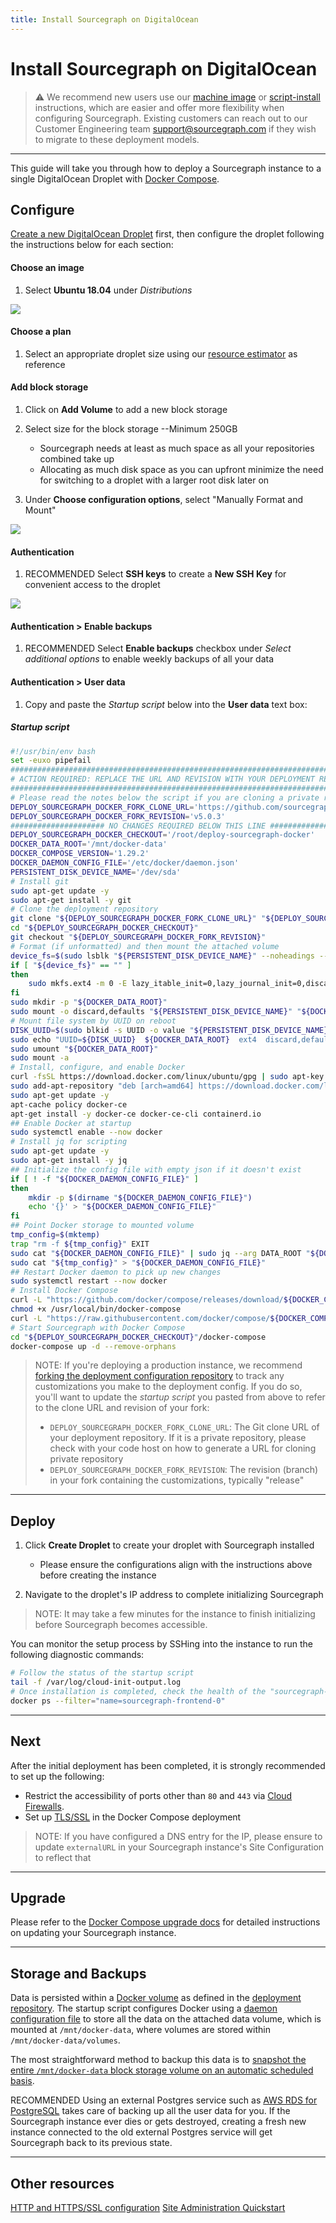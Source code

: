 ```yaml
---
title: Install Sourcegraph on DigitalOcean
---
```


# Install Sourcegraph on DigitalOcean

> ⚠️ We recommend new users use our [machine image](../machine-images/index.md) or [script-install](../single-node/script.md) instructions, which are easier and offer more flexibility when configuring Sourcegraph. Existing customers can reach out to our Customer Engineering team support@sourcegraph.com if they wish to migrate to these deployment models.

---

This guide will take you through how to deploy a Sourcegraph instance to a single DigitalOcean Droplet with [Docker Compose](https://docs.docker.com/compose/).

## Configure

[Create a new DigitalOcean Droplet](https://cloud.digitalocean.com/droplets/new) first, then configure the droplet following the instructions below for each section:

#### Choose an image

1. Select **Ubuntu 18.04** under *Distributions*

<img class="screenshot w-100" src="https://user-images.githubusercontent.com/68532117/188502550-bbab20a0-df2d-4e45-a484-628e022505c9.png"/>

#### Choose a plan

1. Select an appropriate droplet size using our [resource estimator](../resource_estimator.md) as reference

#### Add block storage

1. Click on **Add Volume** to add a new block storage

2. Select size for the block storage --Minimum 250GB
      * Sourcegraph needs at least as much space as all your repositories combined take up
      * Allocating as much disk space as you can upfront minimize the need for switching to a droplet with a larger root disk later on

3. Under **Choose configuration options**, select "Manually Format and Mount"

<img class="screenshot w-100" src="https://user-images.githubusercontent.com/68532117/188502606-66bc1301-edbb-493d-b64d-f4a3e6dd0487.png"/>

#### Authentication

1. <span class="badge badge-note">RECOMMENDED</span> Select **SSH keys** to create a **New SSH Key** for convenient access to the droplet

<img class="screenshot w-100" src="https://user-images.githubusercontent.com/68532117/188502682-37667333-75d0-4bd9-8fa8-3b92924c9755.png"/>

#### Authentication > Enable backups

1. <span class="badge badge-note">RECOMMENDED</span> Select **Enable backups** checkbox under *Select additional options* to enable weekly backups of all your data

#### Authentication > User data

1. Copy and paste the *Startup script* below into the **User data** text box:

##### Startup script

```bash
#!/usr/bin/env bash
set -euxo pipefail
###############################################################################
# ACTION REQUIRED: REPLACE THE URL AND REVISION WITH YOUR DEPLOYMENT REPO INFO
###############################################################################
# Please read the notes below the script if you are cloning a private repository
DEPLOY_SOURCEGRAPH_DOCKER_FORK_CLONE_URL='https://github.com/sourcegraph/deploy-sourcegraph-docker.git'
DEPLOY_SOURCEGRAPH_DOCKER_FORK_REVISION='v5.0.3'
##################### NO CHANGES REQUIRED BELOW THIS LINE #####################
DEPLOY_SOURCEGRAPH_DOCKER_CHECKOUT='/root/deploy-sourcegraph-docker'
DOCKER_DATA_ROOT='/mnt/docker-data'
DOCKER_COMPOSE_VERSION='1.29.2'
DOCKER_DAEMON_CONFIG_FILE='/etc/docker/daemon.json'
PERSISTENT_DISK_DEVICE_NAME='/dev/sda'
# Install git
sudo apt-get update -y
sudo apt-get install -y git
# Clone the deployment repository
git clone "${DEPLOY_SOURCEGRAPH_DOCKER_FORK_CLONE_URL}" "${DEPLOY_SOURCEGRAPH_DOCKER_CHECKOUT}"
cd "${DEPLOY_SOURCEGRAPH_DOCKER_CHECKOUT}"
git checkout "${DEPLOY_SOURCEGRAPH_DOCKER_FORK_REVISION}"
# Format (if unformatted) and then mount the attached volume
device_fs=$(sudo lsblk "${PERSISTENT_DISK_DEVICE_NAME}" --noheadings --output fsType)
if [ "${device_fs}" == "" ]
then
    sudo mkfs.ext4 -m 0 -E lazy_itable_init=0,lazy_journal_init=0,discard "${PERSISTENT_DISK_DEVICE_NAME}"
fi
sudo mkdir -p "${DOCKER_DATA_ROOT}"
sudo mount -o discard,defaults "${PERSISTENT_DISK_DEVICE_NAME}" "${DOCKER_DATA_ROOT}"
# Mount file system by UUID on reboot
DISK_UUID=$(sudo blkid -s UUID -o value "${PERSISTENT_DISK_DEVICE_NAME}")
sudo echo "UUID=${DISK_UUID}  ${DOCKER_DATA_ROOT}  ext4  discard,defaults,nofail  0  2" >> '/etc/fstab'
sudo umount "${DOCKER_DATA_ROOT}"
sudo mount -a
# Install, configure, and enable Docker
curl -fsSL https://download.docker.com/linux/ubuntu/gpg | sudo apt-key add -
sudo add-apt-repository "deb [arch=amd64] https://download.docker.com/linux/ubuntu $(lsb_release -cs) stable"
sudo apt-get update -y
apt-cache policy docker-ce
apt-get install -y docker-ce docker-ce-cli containerd.io
## Enable Docker at startup
sudo systemctl enable --now docker
# Install jq for scripting
sudo apt-get update -y
sudo apt-get install -y jq
## Initialize the config file with empty json if it doesn't exist
if [ ! -f "${DOCKER_DAEMON_CONFIG_FILE}" ]
then
    mkdir -p $(dirname "${DOCKER_DAEMON_CONFIG_FILE}")
    echo '{}' > "${DOCKER_DAEMON_CONFIG_FILE}"
fi
## Point Docker storage to mounted volume
tmp_config=$(mktemp)
trap "rm -f ${tmp_config}" EXIT
sudo cat "${DOCKER_DAEMON_CONFIG_FILE}" | sudo jq --arg DATA_ROOT "${DOCKER_DATA_ROOT}" '.["data-root"]=$DATA_ROOT' > "${tmp_config}"
sudo cat "${tmp_config}" > "${DOCKER_DAEMON_CONFIG_FILE}"
## Restart Docker daemon to pick up new changes
sudo systemctl restart --now docker
# Install Docker Compose
curl -L "https://github.com/docker/compose/releases/download/${DOCKER_COMPOSE_VERSION}/docker-compose-$(uname -s)-$(uname -m)" -o /usr/local/bin/docker-compose
chmod +x /usr/local/bin/docker-compose
curl -L "https://raw.githubusercontent.com/docker/compose/${DOCKER_COMPOSE_VERSION}/contrib/completion/bash/docker-compose" -o /etc/bash_completion.d/docker-compose
# Start Sourcegraph with Docker Compose
cd "${DEPLOY_SOURCEGRAPH_DOCKER_CHECKOUT}"/docker-compose
docker-compose up -d --remove-orphans
```

> NOTE: If you're deploying a production instance, we recommend [forking the deployment configuration repository](./index.md#step-1-fork-the-deployment-repository) to track any customizations you make to the deployment config. If you do so, you'll want to update the *startup script* you pasted from above to refer to the clone URL and revision of your fork:
> 
> - `DEPLOY_SOURCEGRAPH_DOCKER_FORK_CLONE_URL`: The Git clone URL of your deployment repository. If it is a private repository, please check with your code host on how to generate a URL for cloning private repository
> - `DEPLOY_SOURCEGRAPH_DOCKER_FORK_REVISION`: The revision (branch) in your fork containing the customizations, typically "release"

---

## Deploy

1. Click **Create Droplet** to create your droplet with Sourcegraph installed
   - Please ensure the configurations align with the instructions above before creating the instance 

2. Navigate to the droplet's IP address to complete initializing Sourcegraph

>NOTE: It may take a few minutes for the instance to finish initializing before Sourcegraph becomes accessible. 

You can monitor the setup process by SSHing into the instance to run the following diagnostic commands:

```bash
# Follow the status of the startup script
tail -f /var/log/cloud-init-output.log
# Once installation is completed, check the health of the "sourcegraph-frontend" container
docker ps --filter="name=sourcegraph-frontend-0"
```

---

## Next

After the initial deployment has been completed, it is strongly recommended to set up the following:

* Restrict the accessibility of ports other than `80` and `443` via [Cloud
  Firewalls](https://www.digitalocean.com/docs/networking/firewalls/quickstart/).
* Set up [TLS/SSL](../../http_https_configuration.md#sourcegraph-via-docker-compose-caddy-2) in the Docker Compose deployment

> NOTE: If you have configured a DNS entry for the IP, please ensure to update `externalURL` in your Sourcegraph instance's Site Configuration to reflect that

---

## Upgrade

Please refer to the [Docker Compose upgrade docs](upgrade.md) for detailed instructions on updating your Sourcegraph instance.

---

## Storage and Backups

Data is persisted within a [Docker volume](https://docs.docker.com/storage/volumes/) as defined in the [deployment repository](https://github.com/sourcegraph/deploy-sourcegraph-docker/blob/master/docker-compose/docker-compose.yaml). The startup script configures Docker using a [daemon configuration file](https://docs.docker.com/engine/reference/commandline/dockerd/#daemon-configuration-file) to store all the data on the attached data volume, which is mounted at `/mnt/docker-data`, where volumes are stored within `/mnt/docker-data/volumes`.

The most straightforward method to backup this data is to [snapshot the entire `/mnt/docker-data` block storage volume on an automatic scheduled basis](https://www.digitalocean.com/docs/images/snapshots/).

<span class="badge badge-note">RECOMMENDED</span> Using an external Postgres service such as [AWS RDS for PostgreSQL](https://aws.amazon.com/rds/) takes care of backing up all the user data for you. If the Sourcegraph instance ever dies or gets destroyed, creating a fresh new instance connected to the old external Postgres service will get Sourcegraph back to its previous state.

---

## Other resources

[HTTP and HTTPS/SSL configuration](../../../admin/http_https_configuration.md#sourcegraph-via-docker-compose-caddy-2)
[Site Administration Quickstart](../../../admin/how-to/site-admin-quickstart.md)
